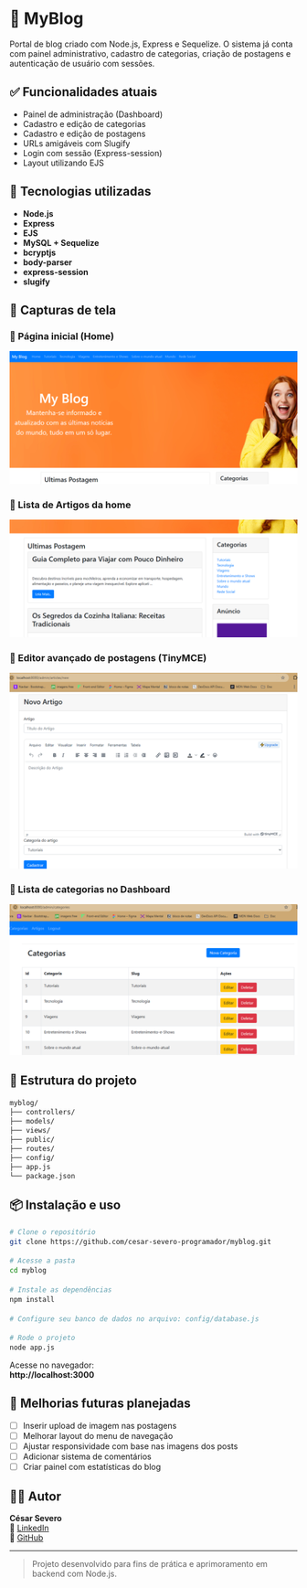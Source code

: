 # 📝 MyBlog

Portal de blog criado com Node.js, Express e Sequelize. O sistema já conta com painel administrativo, cadastro de categorias, criação de postagens e autenticação de usuário com sessões.

## ✅ Funcionalidades atuais

- Painel de administração (Dashboard)
- Cadastro e edição de categorias
- Cadastro e edição de postagens
- URLs amigáveis com Slugify
- Login com sessão (Express-session)
- Layout utilizando EJS

## 🚀 Tecnologias utilizadas

- **Node.js**
- **Express**
- **EJS**
- **MySQL + Sequelize**
- **bcryptjs**
- **body-parser**
- **express-session**
- **slugify**

## 📸 Capturas de tela

### 🔹 Página inicial (Home)
![Home principal](https://github.com/cesar-severo-programador/MYBLOG/blob/main/screenshot.png)

### 🔹 Lista de Artigos da home
![Home artigos](https://github.com/cesar-severo-programador/MYBLOG/blob/main/screenshot%202.png)

### 🔹 Editor avançado de postagens (TinyMCE)
![Editor de texto](https://github.com/cesar-severo-programador/MYBLOG/blob/main/screenshot%203.png)

### 🔹 Lista de categorias no Dashboard
![Dashboard categorias](https://github.com/cesar-severo-programador/MYBLOG/blob/main/screenshot%204.png)

## 📂 Estrutura do projeto

```
myblog/
├── controllers/
├── models/
├── views/
├── public/
├── routes/
├── config/
├── app.js
└── package.json
```

## 📦 Instalação e uso

```bash
# Clone o repositório
git clone https://github.com/cesar-severo-programador/myblog.git

# Acesse a pasta
cd myblog

# Instale as dependências
npm install

# Configure seu banco de dados no arquivo: config/database.js

# Rode o projeto
node app.js
```

Acesse no navegador:  
**http://localhost:3000**

## 📌 Melhorias futuras planejadas

- [ ] Inserir upload de imagem nas postagens
- [ ] Melhorar layout do menu de navegação
- [ ] Ajustar responsividade com base nas imagens dos posts
- [ ] Adicionar sistema de comentários
- [ ] Criar painel com estatísticas do blog

## 👨‍💻 Autor

**César Severo**  
💼 [LinkedIn](https://www.linkedin.com/in/cesar-severo)  
🐙 [GitHub](https://github.com/cesar-severo-programador)

---

> Projeto desenvolvido para fins de prática e aprimoramento em backend com Node.js.
```

